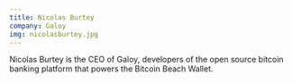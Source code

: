 ```yaml
---
title: Nicolas Burtey
company: Galoy
img: nicolasburtey.jpg
---
```


Nicolas Burtey is the CEO of Galoy, developers of the open source bitcoin banking platform that powers the Bitcoin Beach Wallet.